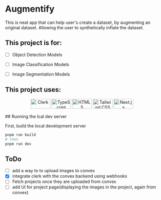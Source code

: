 # Augmentify

This is neat app that can help user's create a dataset, by augmenting an original dataset. Allowing the user to synthetically inflate the dataset.

## This project is for:
- [ ] Object Detection Models
- [ ] Image Classification Models
- [ ] Image Segmentation Models


## This project uses:

<p align="center">
  <img src="https://cdn.simpleicons.org/clerk/6C47FF" width="64" height="32" alt="Clerk" />
  <img src="https://cdn.simpleicons.org/typescript/3178C6" width="64" height="32" alt="TypeScript" />
  <img src="https://cdn.simpleicons.org/html5/E34F26" width="64" height="32" alt="HTML5" />
  <img src="https://cdn.simpleicons.org/tailwindcss/06B6D4" width="64" height="32" alt="Tailwind CSS" />
  <img src="https://cdn.simpleicons.org/nextdotjs/000000" width="64" height="32" alt="Next.js" />
</p>
## Running the lcal dev server

First, build the local development server

```bash
pnpm run build
# then
pnpm run dev
```

## ToDo
- [ ] add a way to to upload images to convex 
- [x] integrate clerk with the convex backend using webhooks
- [ ] Fetch projects once they are uploaded from convex
- [ ] add UI for project page(displaying the images in the project, again from convex)
